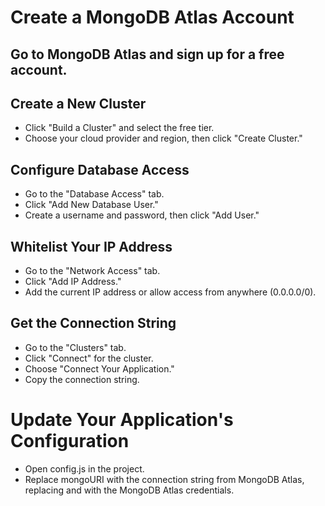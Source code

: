  # Create a MongoDB Atlas Account
 ## Go to MongoDB Atlas and sign up for a free account.
## Create a New Cluster
- Click "Build a Cluster" and select the free tier.
- Choose your cloud provider and region, then click "Create Cluster."
## Configure Database Access
- Go to the "Database Access" tab.
- Click "Add New Database User."
- Create a username and password, then click "Add User."
## Whitelist Your IP Address
- Go to the "Network Access" tab.
- Click "Add IP Address."
- Add the current IP address or allow access from anywhere (0.0.0.0/0).
## Get the Connection String
- Go to the "Clusters" tab.
- Click "Connect" for the cluster.
- Choose "Connect Your Application."
- Copy the connection string.
# Update Your Application's Configuration
- Open config.js in the project.
- Replace mongoURI with the connection string from MongoDB Atlas, replacing <username> and <password> with the MongoDB Atlas credentials.

